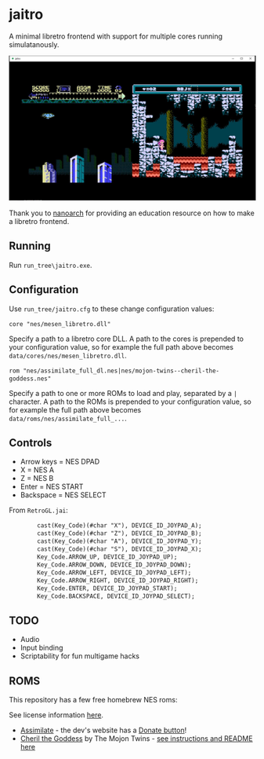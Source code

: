 # jaitro

A minimal libretro frontend with support for multiple cores running simulatanously.

![A screenshot showing two homebrew ROMs running.](doc/screenshot1.jpg)

Thank you to [nanoarch](https://github.com/heuripedes/nanoarch) for providing an education resource on how to make a libretro frontend.

## Running

Run `run_tree\jaitro.exe`.

## Configuration

Use `run_tree/jaitro.cfg` to these change configuration values:

```
core "nes/mesen_libretro.dll"
```

Specify a path to a libretro core DLL. A path to the cores is prepended to your configuration value, so for example the full path above becomes `data/cores/nes/mesen_libretro.dll`.

```
rom "nes/assimilate_full_dl.nes|nes/mojon-twins--cheril-the-goddess.nes"
```

Specify a path to one or more ROMs to load and play, separated by a `|` character. A path to the ROMs is prepended to your configuration value, so for example the full path above becomes `data/roms/nes/assimilate_full_...`.

## Controls

* Arrow keys = NES DPAD
* X = NES A
* Z = NES B
* Enter = NES START
* Backspace = NES SELECT

From `RetroGL.jai`:

```
        cast(Key_Code)(#char "X"), DEVICE_ID_JOYPAD_A);
        cast(Key_Code)(#char "Z"), DEVICE_ID_JOYPAD_B);
        cast(Key_Code)(#char "A"), DEVICE_ID_JOYPAD_Y);
        cast(Key_Code)(#char "S"), DEVICE_ID_JOYPAD_X);
        Key_Code.ARROW_UP, DEVICE_ID_JOYPAD_UP);
        Key_Code.ARROW_DOWN, DEVICE_ID_JOYPAD_DOWN);
        Key_Code.ARROW_LEFT, DEVICE_ID_JOYPAD_LEFT);
        Key_Code.ARROW_RIGHT, DEVICE_ID_JOYPAD_RIGHT);
        Key_Code.ENTER, DEVICE_ID_JOYPAD_START);
        Key_Code.BACKSPACE, DEVICE_ID_JOYPAD_SELECT);
```

## TODO

* Audio
* Input binding
* Scriptability for fun multigame hacks

## ROMS

This repository has a few free homebrew NES roms:

See license information [here](https://github.com/retrobrews/nes-games).

* [Assimilate](https://nessylum.wordpress.com/) - the dev's website has a [Donate button](https://nessylum.wordpress.com/buy-now/)!
* [Cheril the Goddess](http://www.mojontwins.com/) by The Mojon Twins - [see instructions and README here](https://github.com/retrobrews/nes-games/blob/master/cheril-the-goddess.txt)

